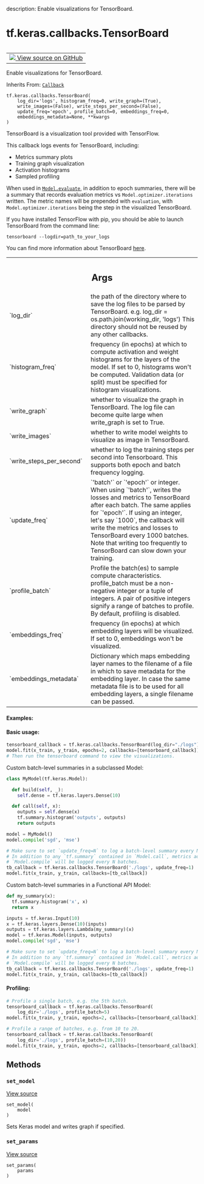 description: Enable visualizations for TensorBoard.

<div itemscope itemtype="http://developers.google.com/ReferenceObject">
<meta itemprop="name" content="tf.keras.callbacks.TensorBoard" />
<meta itemprop="path" content="Stable" />
<meta itemprop="property" content="__init__"/>
<meta itemprop="property" content="__new__"/>
<meta itemprop="property" content="set_model"/>
<meta itemprop="property" content="set_params"/>
</div>

# tf.keras.callbacks.TensorBoard

<!-- Insert buttons and diff -->

<table class="tfo-notebook-buttons tfo-api nocontent" align="left">
<td>
  <a target="_blank" href="https://github.com/keras-team/keras/tree/v2.7.0/keras/callbacks.py#L2033-L2599">
    <img src="https://www.tensorflow.org/images/GitHub-Mark-32px.png" />
    View source on GitHub
  </a>
</td>
</table>



Enable visualizations for TensorBoard.

Inherits From: [`Callback`](../../../tf/keras/callbacks/Callback.md)

<pre class="devsite-click-to-copy prettyprint lang-py tfo-signature-link">
<code>tf.keras.callbacks.TensorBoard(
    log_dir=&#x27;logs&#x27;, histogram_freq=0, write_graph=(True),
    write_images=(False), write_steps_per_second=(False),
    update_freq=&#x27;epoch&#x27;, profile_batch=0, embeddings_freq=0,
    embeddings_metadata=None, **kwargs
)
</code></pre>



<!-- Placeholder for "Used in" -->

TensorBoard is a visualization tool provided with TensorFlow.

This callback logs events for TensorBoard, including:

* Metrics summary plots
* Training graph visualization
* Activation histograms
* Sampled profiling

When used in <a href="../../../tf/keras/Model.md#evaluate"><code>Model.evaluate</code></a>, in addition to epoch summaries, there will be
a summary that records evaluation metrics vs `Model.optimizer.iterations`
written. The metric names will be prepended with `evaluation`, with
`Model.optimizer.iterations` being the step in the visualized TensorBoard.

If you have installed TensorFlow with pip, you should be able
to launch TensorBoard from the command line:

```
tensorboard --logdir=path_to_your_logs
```

You can find more information about TensorBoard
[here](https://www.tensorflow.org/get_started/summaries_and_tensorboard).

<!-- Tabular view -->
 <table class="responsive fixed orange">
<colgroup><col width="214px"><col></colgroup>
<tr><th colspan="2"><h2 class="add-link">Args</h2></th></tr>

<tr>
<td>
`log_dir`
</td>
<td>
the path of the directory where to save the log files to be
parsed by TensorBoard. e.g. log_dir = os.path.join(working_dir, 'logs')
This directory should not be reused by any other callbacks.
</td>
</tr><tr>
<td>
`histogram_freq`
</td>
<td>
frequency (in epochs) at which to compute activation and
weight histograms for the layers of the model. If set to 0, histograms
won't be computed. Validation data (or split) must be specified for
histogram visualizations.
</td>
</tr><tr>
<td>
`write_graph`
</td>
<td>
whether to visualize the graph in TensorBoard. The log file
can become quite large when write_graph is set to True.
</td>
</tr><tr>
<td>
`write_images`
</td>
<td>
whether to write model weights to visualize as image in
TensorBoard.
</td>
</tr><tr>
<td>
`write_steps_per_second`
</td>
<td>
whether to log the training steps per second into
Tensorboard. This supports both epoch and batch frequency logging.
</td>
</tr><tr>
<td>
`update_freq`
</td>
<td>
`'batch'` or `'epoch'` or integer. When using `'batch'`,
writes the losses and metrics to TensorBoard after each batch. The same
applies for `'epoch'`. If using an integer, let's say `1000`, the
callback will write the metrics and losses to TensorBoard every 1000
batches. Note that writing too frequently to TensorBoard can slow down
your training.
</td>
</tr><tr>
<td>
`profile_batch`
</td>
<td>
Profile the batch(es) to sample compute characteristics.
profile_batch must be a non-negative integer or a tuple of integers.
A pair of positive integers signify a range of batches to profile.
By default, profiling is disabled.
</td>
</tr><tr>
<td>
`embeddings_freq`
</td>
<td>
frequency (in epochs) at which embedding layers will be
visualized. If set to 0, embeddings won't be visualized.
</td>
</tr><tr>
<td>
`embeddings_metadata`
</td>
<td>
Dictionary which maps embedding layer names to the
filename of a file in which to save metadata for the embedding layer.
In case the same metadata file is to be
used for all embedding layers, a single filename can be passed.
</td>
</tr>
</table>



#### Examples:




#### Basic usage:



```python
tensorboard_callback = tf.keras.callbacks.TensorBoard(log_dir="./logs")
model.fit(x_train, y_train, epochs=2, callbacks=[tensorboard_callback])
# Then run the tensorboard command to view the visualizations.
```

Custom batch-level summaries in a subclassed Model:

```python
class MyModel(tf.keras.Model):

  def build(self, _):
    self.dense = tf.keras.layers.Dense(10)

  def call(self, x):
    outputs = self.dense(x)
    tf.summary.histogram('outputs', outputs)
    return outputs

model = MyModel()
model.compile('sgd', 'mse')

# Make sure to set `update_freq=N` to log a batch-level summary every N batches.
# In addition to any `tf.summary` contained in `Model.call`, metrics added in
# `Model.compile` will be logged every N batches.
tb_callback = tf.keras.callbacks.TensorBoard('./logs', update_freq=1)
model.fit(x_train, y_train, callbacks=[tb_callback])
```

Custom batch-level summaries in a Functional API Model:

```python
def my_summary(x):
  tf.summary.histogram('x', x)
  return x

inputs = tf.keras.Input(10)
x = tf.keras.layers.Dense(10)(inputs)
outputs = tf.keras.layers.Lambda(my_summary)(x)
model = tf.keras.Model(inputs, outputs)
model.compile('sgd', 'mse')

# Make sure to set `update_freq=N` to log a batch-level summary every N batches.
# In addition to any `tf.summary` contained in `Model.call`, metrics added in
# `Model.compile` will be logged every N batches.
tb_callback = tf.keras.callbacks.TensorBoard('./logs', update_freq=1)
model.fit(x_train, y_train, callbacks=[tb_callback])
```

#### Profiling:



```python
# Profile a single batch, e.g. the 5th batch.
tensorboard_callback = tf.keras.callbacks.TensorBoard(
    log_dir='./logs', profile_batch=5)
model.fit(x_train, y_train, epochs=2, callbacks=[tensorboard_callback])

# Profile a range of batches, e.g. from 10 to 20.
tensorboard_callback = tf.keras.callbacks.TensorBoard(
    log_dir='./logs', profile_batch=(10,20))
model.fit(x_train, y_train, epochs=2, callbacks=[tensorboard_callback])
```

## Methods

<h3 id="set_model"><code>set_model</code></h3>

<a target="_blank" href="https://github.com/keras-team/keras/tree/v2.7.0/keras/callbacks.py#L2227-L2245">View source</a>

<pre class="devsite-click-to-copy prettyprint lang-py tfo-signature-link">
<code>set_model(
    model
)
</code></pre>

Sets Keras model and writes graph if specified.


<h3 id="set_params"><code>set_params</code></h3>

<a target="_blank" href="https://github.com/keras-team/keras/tree/v2.7.0/keras/callbacks.py#L642-L643">View source</a>

<pre class="devsite-click-to-copy prettyprint lang-py tfo-signature-link">
<code>set_params(
    params
)
</code></pre>






